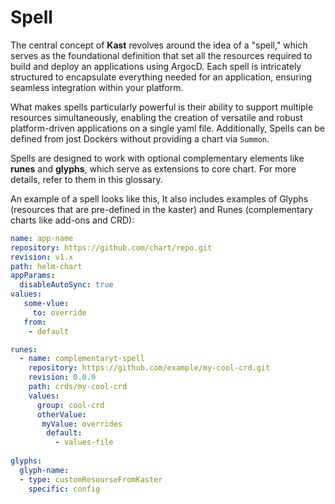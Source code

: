 # Spell

The central concept of **Kast** revolves around the idea of a "spell," which serves as the foundational definition that set all the resources required to build and deploy an applications using ArgocD. Each spell is intricately structured to encapsulate everything needed for an application, ensuring seamless integration within your platform.

What makes spells particularly powerful is their ability to support multiple resources simultaneously, enabling the creation of versatile and robust platform-driven applications on a single yaml file. Additionally, Spells can be defined from jost Dockers without providing a chart via `Summon`.

Spells are designed to work with optional complementary elements like **runes** and **glyphs**, which serve as  extensions to core chart. For more details, refer to them in this glossary.

An example of a spell looks like this, It also includes examples of Glyphs (resources that are pre-defined in the kaster) and Runes (complementary charts like add-ons and CRD):

```yaml
name: app-name
repository: https://github.com/chart/repo.git
revision: v1.x
path: helm-chart
appParams:
  disableAutoSync: true
values: 
   some-vlue:
     to: override
   from:
    - default

runes:
  - name: complementaryt-spell
    repository: https://github.com/example/my-cool-crd.git
    revision: 0.0.9
    path: crds/my-cool-crd
    values:
      group: cool-crd
      otherValue:
       myValue: overrides
        default:
          - values-file
 
glyphs:
  glyph-name:
  - type: customResourseFromKaster
    specific: config

```
